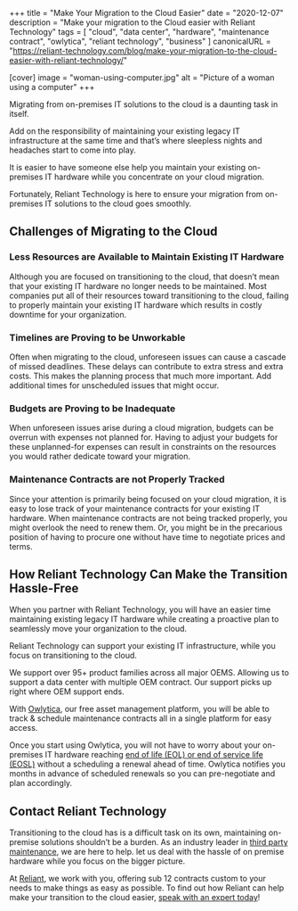 +++
title = "Make Your Migration to the Cloud Easier"
date = "2020-12-07"
description = "Make your migration to the Cloud easier with Reliant Technology"
tags = [
  "cloud",
  "data center",
  "hardware",
  "maintenance contract",
  "owlytica",
  "reliant technology",
  "business"
]
canonicalURL = "https://reliant-technology.com/blog/make-your-migration-to-the-cloud-easier-with-reliant-technology/"

[cover]
image = "woman-using-computer.jpg"
alt = "Picture of a woman using a computer"
+++

Migrating from on-premises IT solutions to the cloud is a daunting task in
itself.

Add on the responsibility of maintaining your existing legacy IT
infrastructure at the same time and that’s where sleepless nights and
headaches start to come into play.

It is easier to have someone else help you maintain your existing on-premises
IT hardware while you concentrate on your cloud migration.

Fortunately, Reliant Technology is here to ensure your migration from
on-premises IT solutions to the cloud goes smoothly.

## Challenges of Migrating to the Cloud

### Less Resources are Available to Maintain Existing IT Hardware

Although you are focused on transitioning to the cloud, that doesn’t mean that
your existing IT hardware no longer needs to be maintained. Most companies put
all of their resources toward transitioning to the cloud, failing to properly
maintain your existing IT hardware which results in costly downtime for your
organization.

### Timelines are Proving to be Unworkable

Often when migrating to the cloud,
unforeseen issues can cause a cascade of missed deadlines. These delays can
contribute to extra stress and extra costs. This makes the planning process
that much more important. Add additional times for unscheduled issues that
might occur.

### Budgets are Proving to be Inadequate

When unforeseen issues arise during a cloud migration, budgets can be overrun
with expenses not planned for. Having to adjust your budgets for these
unplanned-for expenses can result in constraints on the resources you would
rather dedicate toward your migration.

### Maintenance Contracts are not Properly Tracked

Since your attention is primarily being focused on your cloud migration, it is
easy to lose track of your maintenance contracts for your existing IT
hardware. When maintenance contracts are not being tracked properly, you might
overlook the need to renew them. Or, you might be in the precarious position
of having to procure one without have time to negotiate prices and terms.

## How Reliant Technology Can Make the Transition Hassle-Free

When you partner with Reliant Technology, you will have an easier time
maintaining existing legacy IT hardware while creating a proactive plan to
seamlessly move your organization to the cloud.

Reliant Technology can support your existing IT infrastructure, while you
focus on transitioning to the cloud.

We support over 95+ product families across all major OEMS. Allowing us to
support a data center with multiple OEM contract. Our support picks up right
where OEM support ends.

With [Owlytica](https://reliant-technology.com/owlytica/), our free asset
management platform, you will be able to track & schedule maintenance
contracts all in a single platform for easy access.

Once you start using Owlytica, you will not have to worry about your
on-premises IT hardware reaching [end of life (EOL) or end of service life
(EOSL)](https://reliant-technology.com/blog/whats-the-difference-eol-eosl-eos-eoa/)
without a scheduling a renewal ahead of time. Owlytica notifies you months in
advance of scheduled renewals so you can pre-negotiate and plan accordingly.

## Contact Reliant Technology

Transitioning to the cloud has is a difficult task
on its own, maintaining on-premise solutions shouldn’t be a burden. As an
industry leader in [third party
maintenance](https://reliant-technology.com/blog/what-is-third-party-maintenance/),
we are here to help. let us deal with the hassle of on premise hardware while
you focus on the bigger picture.

At [Reliant](https://reliant-technology.com/home/), we work with you, offering
sub 12 contracts custom to your needs to make things as easy as possible. To
find out how Reliant can help make your transition to the cloud easier, [speak
with an expert today](https://reliant-technology.com/contact-us/)!
